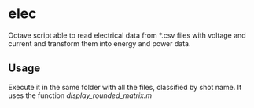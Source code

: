 # elec
Octave script able to read electrical data from *.csv files with voltage and current and transform them into energy and power data.

## Usage
Execute it in the same folder with all the files, classified by shot name.
It uses the function *display_rounded_matrix.m*

